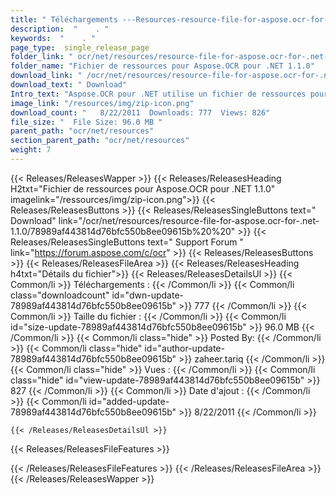```yaml
---
title: " Téléchargements ---Resources-resource-file-for-aspose.ocr-for-.net-1.1.0 . "
description:  "    . " 
keywords:  "    . " 
page_type:  single_release_page
folder_link: " ocr/net/resources/resource-file-for-aspose.ocr-for-.net-1.1.0/"
folder_name: "Fichier de ressources pour Aspose.OCR pour .NET 1.1.0"
download_link: " /ocr/net/resources/resource-file-for-aspose.ocr-for-.net-1.1.0/78989af443814d76bfc550b8ee09615b"
download_text: " Download"
Intro_text: "Aspose.OCR pour .NET utilise un fichier de ressources pour effectuer des opérations sur l'image..."
image_link: "/resources/img/zip-icon.png"
download_count: "   8/22/2011  Downloads: 777  Views: 826"
file_size: "  File Size: 96.0 MB "
parent_path: "ocr/net/resources"
section_parent_path: "ocr/net/resources"
weight: 7
---
```


{{< Releases/ReleasesWapper >}}
  {{< Releases/ReleasesHeading H2txt="Fichier de ressources pour Aspose.OCR pour .NET 1.1.0" imagelink="/ressources/img/zip-icon.png">}}
  {{< Releases/ReleasesButtons >}}
    {{< Releases/ReleasesSingleButtons text=" Download" link="/ocr/net/resources/resource-file-for-aspose.ocr-for-.net-1.1.0/78989af443814d76bfc550b8ee09615b%20%20" >}}
    {{< Releases/ReleasesSingleButtons text=" Support Forum " link="https://forum.aspose.com/c/ocr" >}}
  {{< Releases/ReleasesButtons >}}
  {{< Releases/ReleasesFileArea >}}
    {{< Releases/ReleasesHeading h4txt="Détails du fichier">}}
    {{< Releases/ReleasesDetailsUl >}}
            {{< Common/li >}} Téléchargements : {{< /Common/li >}}
      {{< Common/li class="downloadcount" id="dwn-update-78989af443814d76bfc550b8ee09615b" >}} 777 {{< /Common/li >}}
      {{< Common/li >}} Taille du fichier : {{< /Common/li >}}
      {{< Common/li id="size-update-78989af443814d76bfc550b8ee09615b" >}} 96.0 MB {{< /Common/li >}} 
      {{< Common/li  class="hide" >}} Posted By: {{< /Common/li >}} 
      {{< Common/li class="hide" id="author-update-78989af443814d76bfc550b8ee09615b" >}} zaheer.tariq {{< /Common/li >}}
      {{< Common/li class="hide" >}} Vues : {{< /Common/li >}}
      {{< Common/li class="hide" id="view-update-78989af443814d76bfc550b8ee09615b" >}} 827 {{< /Common/li >}}
      {{< Common/li >}} Date d'ajout : {{< /Common/li >}}
      {{< Common/li id="added-update-78989af443814d76bfc550b8ee09615b" >}} 8/22/2011 {{< /Common/li >}} 

    {{< /Releases/ReleasesDetailsUl >}}

  {{< Releases/ReleasesFileFeatures >}}
      
  {{< /Releases/ReleasesFileFeatures >}}
 {{< /Releases/ReleasesFileArea >}}
{{< /Releases/ReleasesWapper >}}




